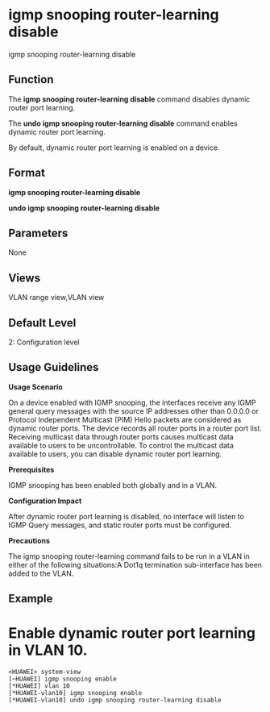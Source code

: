 igmp snooping router-learning disable
=====================================

igmp snooping router-learning disable

Function
--------



The **igmp snooping router-learning disable** command disables dynamic router port learning.

The **undo igmp snooping router-learning disable** command enables dynamic router port learning.



By default, dynamic router port learning is enabled on a device.


Format
------

**igmp snooping router-learning disable**

**undo igmp snooping router-learning disable**


Parameters
----------

None

Views
-----

VLAN range view,VLAN view


Default Level
-------------

2: Configuration level


Usage Guidelines
----------------

**Usage Scenario**

On a device enabled with IGMP snooping, the interfaces receive any IGMP general query messages with the source IP addresses other than 0.0.0.0 or Protocol Independent Multicast (PIM) Hello packets are considered as dynamic router ports. The device records all router ports in a router port list. Receiving multicast data through router ports causes multicast data available to users to be uncontrollable. To control the multicast data available to users, you can disable dynamic router port learning.

**Prerequisites**

IGMP snooping has been enabled both globally and in a VLAN.

**Configuration Impact**

After dynamic router port learning is disabled, no interface will listen to IGMP Query messages, and static router ports must be configured.

**Precautions**

The igmp snooping router-learning command fails to be run in a VLAN in either of the following situations:A Dot1q termination sub-interface has been added to the VLAN.


Example
-------

# Enable dynamic router port learning in VLAN 10.
```
<HUAWEI> system-view
[~HUAWEI] igmp snooping enable
[*HUAWEI] vlan 10
[*HUAWEI-vlan10] igmp snooping enable
[*HUAWEI-vlan10] undo igmp snooping router-learning disable

```